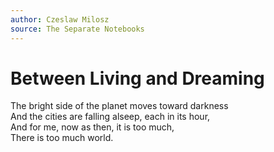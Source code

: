 ```yaml
---
author: Czeslaw Milosz
source: The Separate Notebooks
---
```


# Between Living and Dreaming

The bright side of the planet moves toward darkness\
And the cities are falling alseep, each in its hour,\
And for me, now as then, it is too much,\
There is too much world.
